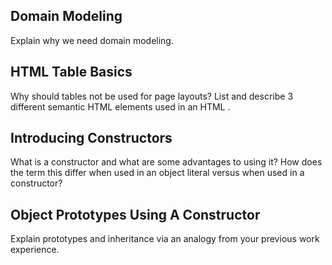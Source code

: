 ## Domain Modeling
    

Explain why we need domain modeling.

## HTML Table Basics
Why should tables not be used for page layouts?
List and describe 3 different semantic HTML elements used in an HTML <table>.

## Introducing Constructors
What is a constructor and what are some advantages to using it?
How does the term this differ when used in an object literal versus when used in a constructor?

## Object Prototypes Using A Constructor
Explain prototypes and inheritance via an analogy from your previous work experience.

